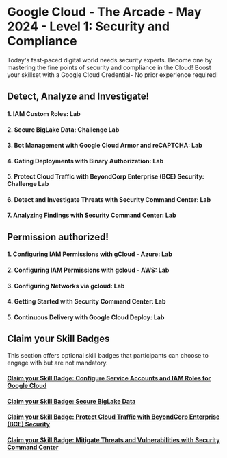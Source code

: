 # Google Cloud - The Arcade - May 2024 - Level 1: Security and Compliance

Today's fast-paced digital world needs security experts. Become one by mastering the fine points of security and compliance in the Cloud! Boost your skillset with a Google Cloud Credential- No prior experience required!

## Detect, Analyze and Investigate!

#### 1. IAM Custom Roles: Lab
#### 2. Secure BigLake Data: Challenge Lab
#### 3. Bot Management with Google Cloud Armor and reCAPTCHA: Lab
#### 4. Gating Deployments with Binary Authorization: Lab
#### 5. Protect Cloud Traffic with BeyondCorp Enterprise (BCE) Security: Challenge Lab
#### 6. Detect and Investigate Threats with Security Command Center: Lab
#### 7. Analyzing Findings with Security Command Center: Lab

## Permission authorized!

#### 1. Configuring IAM Permissions with gCloud - Azure: Lab
#### 2. Configuring IAM Permissions with gcloud - AWS: Lab
#### 3. Configuring Networks via gcloud: Lab
#### 4. Getting Started with Security Command Center: Lab
#### 5. Continuous Delivery with Google Cloud Deploy: Lab

## Claim your Skill Badges
This section offers optional skill badges that participants can choose to engage with but are not mandatory.

#### [Claim your Skill Badge: Configure Service Accounts and IAM Roles for Google Cloud](https://www.cloudskillsboost.google/course_templates/702?utm_source=qwiklabs&utm_medium=gametemplate&utm_campaign=arcade24-may-level1)
#### [Claim your Skill Badge: Secure BigLake Data](https://www.cloudskillsboost.google/course_templates/751?utm_source=qwiklabs&utm_medium=gametemplate&utm_campaign=arcade24-may-level1)
#### [Claim your Skill Badge: Protect Cloud Traffic with BeyondCorp Enterprise (BCE) Security](https://www.cloudskillsboost.google/course_templates/784?utm_source=qwiklabs&utm_medium=gametemplate&utm_campaign=arcade24-may-level1)
#### [Claim your Skill Badge: Mitigate Threats and Vulnerabilities with Security Command Center](https://www.cloudskillsboost.google/course_templates/759?utm_source=qwiklabs&utm_medium=gametemplate&utm_campaign=arcade24-may-level1)

#
